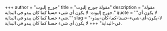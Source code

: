 +++
author = "جورج إليوت"
title = "مقولة جورج إليوت"
description = "مقولة جورج إليوت: لا يكون أي شيء حسنا كما كان يبدو في البداية."
quote = '''لا يكون أي شيء حسنا كما كان يبدو في البداية.'''
slug = "لا-يكون-أي-شيء-حسنا-كما-كان-يبدو-في-البداية"
+++
لا يكون أي شيء حسنا كما كان يبدو في البداية.

